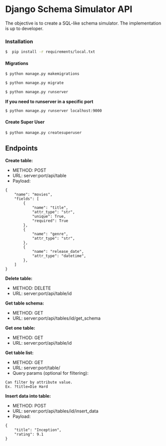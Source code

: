 # Django Schema Simulator API

The objective is to create a SQL-like schema simulator.
The implementation is up to developer.

### Installation

```sh
$  pip install -r requirements/local.txt
```
#### Migrations

```sh
$ python manage.py makemigrations
```
```sh
$ python manage.py migrate
```
```sh
$ python manage.py runserver
```

**If you need to runserver in a specific port**
```sh
$ python manage.py runserver localhost:9000
```
#### Create Super User
```sh
$ python manage.py createsuperuser
```

## Endpoints

**Create table:**
- METHOD: POST
- URL: server:port/api/table
- Payload:
```
{
    "name": "movies",
    "fields": [
        {
            "name": "title",
            "attr_type": "str",
            "unique": True,
            "required": True
        },
        {
            "name": "genre",
            "attr_type": "str",
        },
        {
            "name": "release_date",
            "attr_type": "datetime",
        },
    ]
}
```

**Delete table:**
- METHOD: DELETE
- URL: server:port/api/table/id

**Get table schema:**
- METHOD: GET
- URL: server:port/api/tables/id/get_schema

**Get one table:**
- METHOD: GET
- URL: server:port/api/table/id


**Get table list:** 
- METHOD: GET
- URL: server:port/table/
- Query params (optional for filtering):
```
Can filter by attribute value.
Ex. ?title=Die Hard
```


**Insert data into table:**
- METHOD: POST
- URL: server:port/api/tables/id/insert_data
- Payload:
```
{
    "title": "Inception",
    "rating": 9.1
}
```